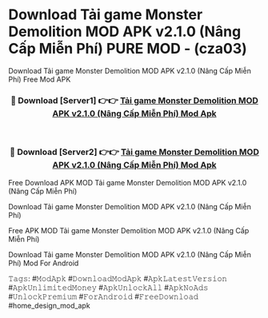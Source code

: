 # Download Tải game Monster Demolition MOD APK v2.1.0 (Nâng Cấp Miễn Phí) PURE MOD - (cza03)
Download Tải game Monster Demolition MOD APK v2.1.0 (Nâng Cấp Miễn Phí) Free Mod APK

<div align="center">
<h3>🔴 Download [Server1] 👉👉 <a href="https://apk-comot.site?title=Tải_game_Monster_Demolition_MOD_APK_v2.1.0_(Nâng_Cấp_Miễn_Phí)">Tải game Monster Demolition MOD APK v2.1.0 (Nâng Cấp Miễn Phí) Mod Apk</a></h3><br>

<h3>🔴 Download [Server2] 👉👉 <a href="https://apk-comot.site?title=Tải_game_Monster_Demolition_MOD_APK_v2.1.0_(Nâng_Cấp_Miễn_Phí)">Tải game Monster Demolition MOD APK v2.1.0 (Nâng Cấp Miễn Phí) Mod Apk</a></h3>
</div>


Free Download APK MOD Tải game Monster Demolition MOD APK v2.1.0 (Nâng Cấp Miễn Phí)

Download Tải game Monster Demolition MOD APK v2.1.0 (Nâng Cấp Miễn Phí) 

Free APK MOD Tải game Monster Demolition MOD APK v2.1.0 (Nâng Cấp Miễn Phí) 

Download Tải game Monster Demolition MOD APK v2.1.0 (Nâng Cấp Miễn Phí) Mod For Android

𝚃𝚊𝚐𝚜: #𝙼𝚘𝚍𝙰𝚙𝚔 #𝙳𝚘𝚠𝚗𝚕𝚘𝚊𝚍𝙼𝚘𝚍𝙰𝚙𝚔 #𝙰𝚙𝚔𝙻𝚊𝚝𝚎𝚜𝚝𝚅𝚎𝚛𝚜𝚒𝚘𝚗 #𝙰𝚙𝚔𝚄𝚗𝚕𝚒𝚖𝚒𝚝𝚎𝚍𝙼𝚘𝚗𝚎𝚢 #𝙰𝚙𝚔𝚄𝚗𝚕𝚘𝚌𝚔𝙰𝚕𝚕 #𝙰𝚙𝚔𝙽𝚘𝙰𝚍𝚜 #𝚄𝚗𝚕𝚘𝚌𝚔𝙿𝚛𝚎𝚖𝚒𝚞𝚖 #𝙵𝚘𝚛𝙰𝚗𝚍𝚛𝚘𝚒𝚍 #𝙵𝚛𝚎𝚎𝙳𝚘𝚠𝚗𝚕𝚘𝚊𝚍 #home_design_mod_apk
